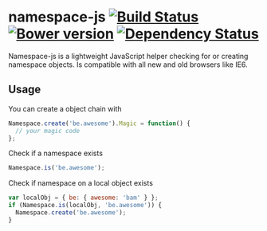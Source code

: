 # namespace-js [![Build Status](https://travis-ci.org/cange/namespace-js.svg?branch=master)](https://travis-ci.org/cange/namespace-js) [![Bower version](https://badge.fury.io/bo/namespace-js.svg?branch=master)](http://badge.fury.io/bo/namespace-js) [![Dependency Status](https://david-dm.org/cange/namespace-js.svg??branch=master)](https://david-dm.org/cange/namespace-js)

Namespace-js is a lightweight JavaScript helper checking for or creating namespace objects.
Is compatible with all new and old browsers like IE6.

## Usage

You can create a object chain with

```javascript
Namespace.create('be.awesome').Magic = function() {
  // your magic code
};
```

Check if a namespace exists

```javascript
Namespace.is('be.awesome');
```

Check if namespace on a local object exists

```javascript
var localObj = { be: { awesome: 'bam' } };
if (Namespace.is(localObj, 'be.awesome')) {
  Namespace.create('be.awesome');
}
```
